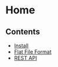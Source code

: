 # Home

## Contents
- [Install](install.md)
- [Flat File Format](flat-file-format.md)
- [REST API](rest-api.md)
